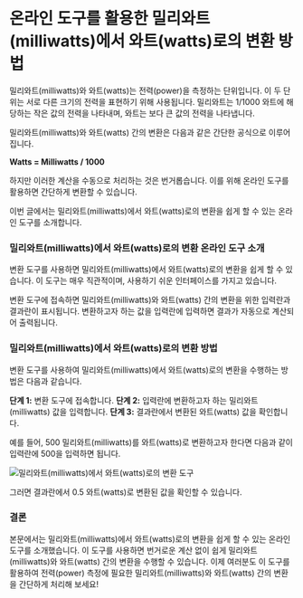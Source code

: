온라인 도구를 활용한 밀리와트(milliwatts)에서 와트(watts)로의 변환 방법
================================================

밀리와트(milliwatts)와 와트(watts)는 전력(power)을 측정하는 단위입니다. 이 두 단위는 서로 다른 크기의 전력을 표현하기 위해 사용됩니다. 밀리와트는 1/1000 와트에 해당하는 작은 값의 전력을 나타내며, 와트는 보다 큰 값의 전력을 나타냅니다.

밀리와트(milliwatts)와 와트(watts) 간의 변환은 다음과 같은 간단한 공식으로 이루어집니다.

**Watts = Milliwatts / 1000**

하지만 이러한 계산을 수동으로 처리하는 것은 번거롭습니다. 이를 위해 온라인 도구를 활용하면 간단하게 변환할 수 있습니다.

이번 글에서는 밀리와트(milliwatts)에서 와트(watts)로의 변환을 쉽게 할 수 있는 온라인 도구를 소개합니다.

### 밀리와트(milliwatts)에서 와트(watts)로의 변환 온라인 도구 소개

변환 도구를 사용하면 밀리와트(milliwatts)에서 와트(watts)로의 변환을 쉽게 할 수 있습니다. 이 도구는 매우 직관적이며, 사용하기 쉬운 인터페이스를 가지고 있습니다.

변환 도구에 접속하면 밀리와트(milliwatts)와 와트(watts) 간의 변환을 위한 입력란과 결과란이 표시됩니다. 변환하고자 하는 값을 입력란에 입력하면 결과가 자동으로 계산되어 출력됩니다.

### 밀리와트(milliwatts)에서 와트(watts)로의 변환 방법

변환 도구를 사용하여 밀리와트(milliwatts)에서 와트(watts)로의 변환을 수행하는 방법은 다음과 같습니다.

**단계 1:** 변환 도구에 접속합니다. **단계 2:** 입력란에 변환하고자 하는 밀리와트(milliwatts) 값을 입력합니다. **단계 3:** 결과란에서 변환된 와트(watts) 값을 확인합니다.

예를 들어, 500 밀리와트(milliwatts)를 와트(watts)로 변환하고자 한다면 다음과 같이 입력란에 500을 입력하면 됩니다.

![밀리와트(milliwatts)에서 와트(watts)로의 변환 도구](https://www.onlinecalculatorsfree.com/images/screenshots/ko/convert/milliwatts-to-watts/milliwatts-to-watts-1.png)

그러면 결과란에서 0.5 와트(watts)로 변환된 값을 확인할 수 있습니다.

### 결론

본문에서는 밀리와트(milliwatts)에서 와트(watts)로의 변환을 쉽게 할 수 있는 온라인 도구를 소개했습니다. 이 도구를 사용하면 번거로운 계산 없이 쉽게 밀리와트(milliwatts)와 와트(watts) 간의 변환을 수행할 수 있습니다. 이제 여러분도 이 도구를 활용하여 전력(power) 측정에 필요한 밀리와트(milliwatts)와 와트(watts) 간의 변환을 간단하게 처리해 보세요!